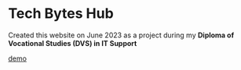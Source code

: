 # Tech Bytes Hub

Created this website on June 2023 as a project during my **Diploma of Vocational Studies (DVS) in IT Support**

[demo](https://techbyteshub.netlify.app/)

